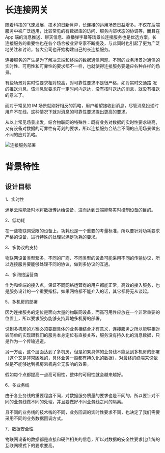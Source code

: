 # 长连接网关

随着科技的飞速发展，技术的日新月异，长连接的运用场景日益增多。不仅在后端服务中被广泛运用，比较常见的有数据库的访问、服务内部状态的协调等，而且在 App 端的消息推送、聊天信息、直播弹字幕等场景长连接服务也是优选方案。长连接服务的重要性也在各个场合被业界专家不断提及，与此同时也引起了更为广泛地关注和讨论，各大公司也开始构建自己的长连接服务。

连接服务的产生是为了解决云端和终端的数据通信问题。不同的业务场景对通信的实时性、可用性和可靠性的要求都不一样，也就使得连接服务要适应各种各样的场景。

有些场景对实时性要求相对较高，对可靠性要求不是很严格，如对实时交通路 况的推送消息，该消息就要求在一定时间内送达，没有按时送达的消息，就没有推送的意义了。

而对于常见的 IM 场景就刚好相反的策略，用户希望接收到消息，尽管消息投递时用户不在线，这种情况下就对消息的可靠性要求提出更高的要求。

从以上常见场景出发，结合物联网的特殊性：既有业务对数据的实时性要求较高，又有设备对数据的可靠性有苛刻的要求，所以连接服务会结合不同的应用场景做出不同的应对策略。

![连接服务部署](https://s2.ax1x.com/2019/10/30/K4lQm9.png)

# 背景特性

## 设计目标

1、实时性

满足云端能及时地将数据传达给设备，进而达到云端能够实时控制设备的目的。

2、低功耗

在一些物联网受限的设备上，功耗也是一个重要的考量标准，所以要针对功耗要求严格的设备，进行特殊的处理以满足功耗的要求。

3、多协议的支持

物联网设备类型繁多，不同的厂商、不同类型的设备可能采用不同的传输协议，所以连接服务要能够处理不同的协议，做到多协议的互通。

4、多网络运营商

作为和终端的接入点，保证不同网络运营商的用户都能正常，高效的接入服务，也是服务设计的一个重要指标，如果网络都不能介入的话，其它都将无从谈起。

5、多机房的部署

因为连接服务的定位是面向大量的物联网设备，而高可用性应放在一个非常重要的位置上，所以要求服务能够支持异地多机房的部署。

说到多机房的方案必须要跟具体的业务相结合才有意义，连接服务之所以能够相对较简单的实现跟我们的服务本身定位有直接关系，服务没有持久化的消息数据，只是作为一个传输通道。

另一方面，这个层面达到了多机房，但是如果具体的业务线不能达到多机房的部署（这个又是非常困难的，具体业务一般都有持久化的数据），对最终的终端来说依然是不能够达到机房宕机完全无影响的效果。

假如每个点都提高一点高可用性，整体的可用性就会越来越好。

6、多业务线

由于各业务线的重要程度不同，对数据服务质量的要求也是不同的，所以要针对不同的业务线做不同的处理，并且要做好不同业务线之间的隔离。

且不同的业务线的技术栈的不同，业务回调的实时性要求不同，也决定了我们需要采用不同的业务数据回调方式。

7、数据安全性

物联网设备的数据都是直接和硬件相关的信息，所以对数据的安全性要求比传统的互联网模式下的要求要高。
